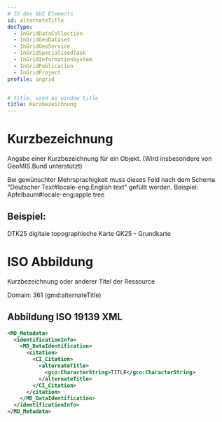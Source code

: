 ```yaml
---
# ID des GUI Elements
id: alternateTitle
docType:
  - InGridDataCollection
  - InGridGeoDataset
  - InGridGeoService
  - InGridSpecialisedTask
  - InGridInformationSystem
  - InGridPublication
  - InGridProject
profile: ingrid


# title, used as window title
title: Kurzbezeichnung
---
```


# Kurzbezeichnung

Angabe einer Kurzbezeichnung für ein Objekt. (Wird insbesondere von GeoMIS.Bund unterstützt)

Bei gewünschter Mehrsprachigkeit muss dieses Feld nach dem Schema "Deutscher Text#locale-eng:English text" gefüllt werden. Beispiel: Apfelbaum#locale-eng:apple tree

## Beispiel:

DTK25 digitale topographische Karte GK25 - Grundkarte

# ISO Abbildung

Kurzbezeichnung oder anderer Titel der Ressource

Domain: 361 (gmd:alternateTitle)

## Abbildung ISO 19139 XML

```XML
<MD_Metadata>
  <identificationInfo>
    <MD_DataIdentification>
      <citation>
        <CI_Citation>
          <alternateTitle>
            <gco:CharacterString>TITLE</gco:CharacterString>
          </alternateTitle>
        </CI_Citation>
      </citation>
    </MD_DataIdentification>
  </identificationInfo>
</MD_Metadata>
```
